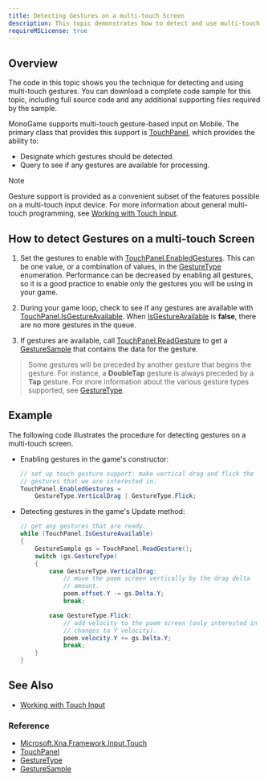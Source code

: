 ```yaml
---
title: Detecting Gestures on a multi-touch Screen
description: This topic demonstrates how to detect and use multi-touch gestures in a MonoGame game.
requireMSLicense: true
---
```


## Overview

The code in this topic shows you the technique for detecting and using multi-touch gestures. You can download a complete code sample for this topic, including full source code and any additional supporting files required by the sample.

MonoGame supports multi-touch gesture-based input on Mobile. The primary class that provides this support is [TouchPanel](xref:Microsoft.Xna.Framework.Input.Touch.TouchPanel), which provides the ability to:

- Designate which gestures should be detected.
- Query to see if any gestures are available for processing.

> [!NOTE]
> Gesture support is provided as a convenient subset of the features possible on a multi-touch input device. For more information about general multi-touch programming, see [Working with Touch Input](HowTo_UsemultitouchInput.md).

## How to detect Gestures on a multi-touch Screen

1. Set the gestures to enable with [TouchPanel.EnabledGestures](xref:Microsoft.Xna.Framework.Input.Touch.TouchPanel). This can be one value, or a combination of values, in the [GestureType](xref:Microsoft.Xna.Framework.Input.Touch) enumeration. Performance can be decreased by enabling all gestures, so it is a good practice to enable only the gestures you will be using in your game.

2. During your game loop, check to see if any gestures are available with [TouchPanel.IsGestureAvailable](xref:Microsoft.Xna.Framework.Input.Touch.TouchPanel.IsGestureAvailable). When [IsGestureAvailable](xref:Microsoft.Xna.Framework.Input.Touch.TouchPanel.IsGestureAvailable) is **false**, there are no more gestures in the queue.

3. If gestures are available, call [TouchPanel.ReadGesture](xref:Microsoft.Xna.Framework.Input.Touch.TouchPanel) to get a [GestureSample](xref:Microsoft.Xna.Framework.Input.Touch) that contains the data for the gesture.

> Some gestures will be preceded by another gesture that begins the gesture. For instance, a **DoubleTap** gesture is always preceded by a **Tap** gesture. For more information about the various gesture types supported, see [GestureType](xref:Microsoft.Xna.Framework.Input.Touch).

## Example

The following code illustrates the procedure for detecting gestures on a multi-touch screen.

- Enabling gestures in the game's constructor:

    ```csharp
    // set up touch gesture support: make vertical drag and flick the
    // gestures that we are interested in.
    TouchPanel.EnabledGestures =
        GestureType.VerticalDrag | GestureType.Flick;
    ```

- Detecting gestures in the game's Update method:

    ```csharp
    // get any gestures that are ready.
    while (TouchPanel.IsGestureAvailable)
    {
        GestureSample gs = TouchPanel.ReadGesture();
        switch (gs.GestureType)
        {
            case GestureType.VerticalDrag:
                // move the poem screen vertically by the drag delta
                // amount.
                poem.offset.Y -= gs.Delta.Y;
                break;

            case GestureType.Flick:
                // add velocity to the poem screen (only interested in
                // changes to Y velocity).
                poem.velocity.Y += gs.Delta.Y;
                break;
        }
    }
    ```

## See Also

- [Working with Touch Input](HowTo_UseMultiTouchInput.md)

### Reference

- [Microsoft.Xna.Framework.Input.Touch](xref:Microsoft.Xna.Framework.Input.Touch)  
- [TouchPanel](xref:Microsoft.Xna.Framework.Input.Touch.TouchPanel)  
- [GestureType](xref:Microsoft.Xna.Framework.Input.Touch.GestureType)  
- [GestureSample](xref:Microsoft.Xna.Framework.Input.Touch.GestureSample)  
